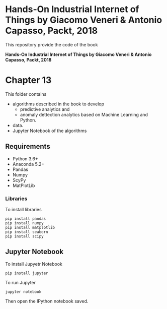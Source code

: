 # Hands-On Industrial Internet of Things by Giacomo Veneri & Antonio Capasso, Packt, 2018
This repository provide the code of the book

**Hands-On Industrial Internet of Things by Giacomo Veneri & Antonio Capasso, Packt, 2018**

# Chapter 13

This folder contains 

* algorithms described in the book to develop 
   * predictive analytics and 
   * anomaly dettection analytics based on Machine Learning and Python.
* data.
* Jupyter Notebook of the algorithms

## Requirements

* Python 3.6+
* Anaconda 5.2+
* Pandas 
* Numpy
* ScyPy
* MatPlotLib

### Libraries

To install libraries
```
pip install pandas
pip install numpy
pip install matplotlib
pip install seaborn
pip install scipy
```




## Jupyter Notebook
To install Jupyetr Notebook

```
pip install jupyter
```

To run Jupyter

```
jupyter notebook
```

Then open the IPython notebook saved.